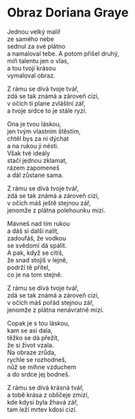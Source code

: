 # Obraz Doriana Graye

Jednou velký malíř  
ze samého nebe  
sednul za své plátno  
a namaloval tebe.
A potom přišel druhý,  
míň talentu jen o vlas,  
a tou tvojí krásou  
vymaloval obraz.

Z rámu se dívá tvoje tvář,  
zdá se tak známá a zároveň cizí,  
v očích ti plane zvláštní zář,  
a tvoje srdce to je stále ryzí.

Ona je tvou láskou,  
jen tvým vlastním štěstím,   
chtěl bys za ni dýchat  
a na rukou ji nésti.  
Však tvé ideály   
stačí jednou zklamat,  
rázem zapomeneš  
a dál zůstane sama.

Z rámu se dívá tvoje tvář,  
zdá se tak známá a zároveň cizí,  
v očích máš ještě stejnou zář,  
jenomže z plátna polehounku mizí.

Mávneš nad tím rukou   
a dáš si další nalít,  
zadoufáš, že vodkou  
se svědomí dá spálit.  
A pak, když se cítíš,  
že snad stojíš v lejně,  
podrží tě přítel,  
co je na tom stejně.

Z rámu se dívá tvoje tvář,  
zdá se tak známá a zároveň cizí,  
v očích máš pořád stejnou zář,  
jenomže z plátna nenávratně mizí.

Copak je s tou láskou,  
kam se asi dala,  
těžko se dá přežít,  
že si život vzala.  
Na obraze zrůda,  
rychle se rozhodneš,  
nůž se mihne vzduchem  
a do srdce jej bodneš.

Z rámu se dívá krásná tvář,  
a tobě krása z obličeje zmizí,  
kde kdysi byla žhavá zář,  
tam leží mrtev kdosi cizí.
